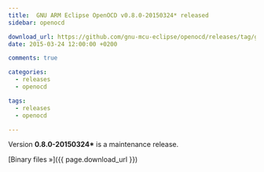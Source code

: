 ```yaml
---
title:  GNU ARM Eclipse OpenOCD v0.8.0-20150324* released
sidebar: openocd

download_url: https://github.com/gnu-mcu-eclipse/openocd/releases/tag/gae-0.8.0-20150324/
date: 2015-03-24 12:00:00 +0200

comments: true

categories:
  - releases
  - openocd

tags:
  - releases
  - openocd

---
```


Version **0.8.0-20150324\*** is a maintenance release.

[Binary files »]({{ page.download_url }})
